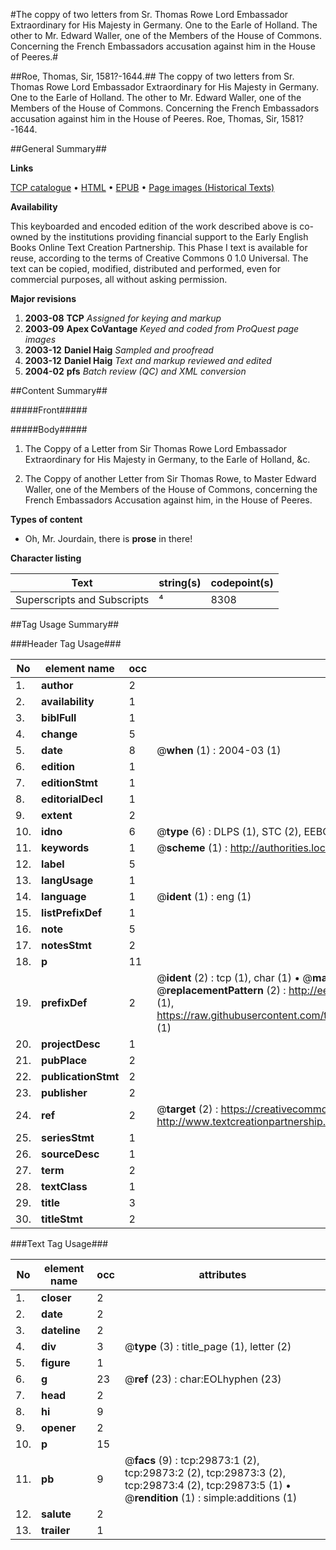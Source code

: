 #The coppy of two letters from Sr. Thomas Rowe Lord Embassador Extraordinary for His Majesty in Germany. One to the Earle of Holland. The other to Mr. Edward Waller, one of the Members of the House of Commons. Concerning the French Embassadors accusation against him in the House of Peeres.#

##Roe, Thomas, Sir, 1581?-1644.##
The coppy of two letters from Sr. Thomas Rowe Lord Embassador Extraordinary for His Majesty in Germany. One to the Earle of Holland. The other to Mr. Edward Waller, one of the Members of the House of Commons. Concerning the French Embassadors accusation against him in the House of Peeres.
Roe, Thomas, Sir, 1581?-1644.

##General Summary##

**Links**

[TCP catalogue](http://www.ota.ox.ac.uk/tcp/)  • 
[HTML](http://tei.it.ox.ac.uk/tcp/Texts-HTML/free/A57/A57516.html)  • 
[EPUB](http://tei.it.ox.ac.uk/tcp/Texts-EPUB/free/A57/A57516.epub) • 
[Page images (Historical Texts)](https://data.historicaltexts.jisc.ac.uk/view?pubId=eebo-99825491e&pageId=eebo-99825491e-29873-1)

**Availability**

This keyboarded and encoded edition of the
	       work described above is co-owned by the institutions
	       providing financial support to the Early English Books
	       Online Text Creation Partnership. This Phase I text is
	       available for reuse, according to the terms of Creative
	       Commons 0 1.0 Universal. The text can be copied,
	       modified, distributed and performed, even for
	       commercial purposes, all without asking permission.

**Major revisions**

1. __2003-08__ __TCP__ *Assigned for keying and markup*
1. __2003-09__ __Apex CoVantage__ *Keyed and coded from ProQuest page images*
1. __2003-12__ __Daniel Haig__ *Sampled and proofread*
1. __2003-12__ __Daniel Haig__ *Text and markup reviewed and edited*
1. __2004-02__ __pfs__ *Batch review (QC) and XML conversion*

##Content Summary##

#####Front#####

#####Body#####

1. The Coppy of a Letter from Sir Thomas Rowe Lord Embassador Extraordinary for His Majesty in Germany, to the Earle of Holland, &c.

1. The Coppy of another Letter from Sir Thomas Rowe, to Master Edward Waller, one of the Members of the House of Commons, concerning the French Embassadors Accusation against him, in the House of Peeres.

**Types of content**

  * Oh, Mr. Jourdain, there is **prose** in there!

**Character listing**


|Text|string(s)|codepoint(s)|
|---|---|---|
|Superscripts             and Subscripts|⁴|8308|

##Tag Usage Summary##

###Header Tag Usage###

|No|element name|occ|attributes|
|---|---|---|---|
|1.|__author__|2||
|2.|__availability__|1||
|3.|__biblFull__|1||
|4.|__change__|5||
|5.|__date__|8| @__when__ (1) : 2004-03 (1)|
|6.|__edition__|1||
|7.|__editionStmt__|1||
|8.|__editorialDecl__|1||
|9.|__extent__|2||
|10.|__idno__|6| @__type__ (6) : DLPS (1), STC (2), EEBO-CITATION (1), PROQUEST (1), VID (1)|
|11.|__keywords__|1| @__scheme__ (1) : http://authorities.loc.gov/ (1)|
|12.|__label__|5||
|13.|__langUsage__|1||
|14.|__language__|1| @__ident__ (1) : eng (1)|
|15.|__listPrefixDef__|1||
|16.|__note__|5||
|17.|__notesStmt__|2||
|18.|__p__|11||
|19.|__prefixDef__|2| @__ident__ (2) : tcp (1), char (1)  •  @__matchPattern__ (2) : ([0-9\-]+):([0-9IVX]+) (1), (.+) (1)  •  @__replacementPattern__ (2) : http://eebo.chadwyck.com/downloadtiff?vid=$1&page=$2 (1), https://raw.githubusercontent.com/textcreationpartnership/Texts/master/tcpchars.xml#$1 (1)|
|20.|__projectDesc__|1||
|21.|__pubPlace__|2||
|22.|__publicationStmt__|2||
|23.|__publisher__|2||
|24.|__ref__|2| @__target__ (2) : https://creativecommons.org/publicdomain/zero/1.0/ (1), http://www.textcreationpartnership.org/docs/. (1)|
|25.|__seriesStmt__|1||
|26.|__sourceDesc__|1||
|27.|__term__|2||
|28.|__textClass__|1||
|29.|__title__|3||
|30.|__titleStmt__|2||


###Text Tag Usage###

|No|element name|occ|attributes|
|---|---|---|---|
|1.|__closer__|2||
|2.|__date__|2||
|3.|__dateline__|2||
|4.|__div__|3| @__type__ (3) : title_page (1), letter (2)|
|5.|__figure__|1||
|6.|__g__|23| @__ref__ (23) : char:EOLhyphen (23)|
|7.|__head__|2||
|8.|__hi__|9||
|9.|__opener__|2||
|10.|__p__|15||
|11.|__pb__|9| @__facs__ (9) : tcp:29873:1 (2), tcp:29873:2 (2), tcp:29873:3 (2), tcp:29873:4 (2), tcp:29873:5 (1)  •  @__rendition__ (1) : simple:additions (1)|
|12.|__salute__|2||
|13.|__trailer__|1||

